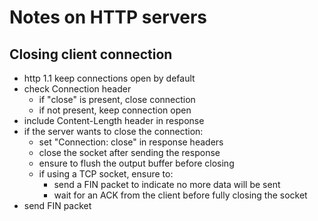 # Notes on HTTP servers

## Closing client connection
- http 1.1 keep connections open by default
- check Connection header
  - if "close" is present, close connection
  - if not present, keep connection open
- include Content-Length header in response
- if the server wants to close the connection:
  - set "Connection: close" in response headers
  - close the socket after sending the response
  - ensure to flush the output buffer before closing
  - if using a TCP socket, ensure to:
    - send a FIN packet to indicate no more data will be sent
    - wait for an ACK from the client before fully closing the socket
- send FIN packet
